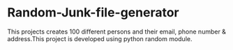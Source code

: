 # Random-Junk-file-generator
This projects creates 100 different persons and their email, phone number &amp; address.This project is developed using python random module.
